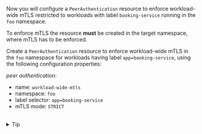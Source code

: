 Now you will configure a `PeerAuthentication` resource to enforce workload-wide
mTLS restricted to workloads with label `booking-service` running in the `foo` namespace.

To enforce mTLS the resource **must** be created in the target namespace, where mTLS has to be enforced.

Create a `PeerAuthentication` resource to enforce workload-wide mTLS in the `foo` namespace for workloads
having label `app=booking-service`, using the following configuration properties:

*peer authentication:*
- name: `workload-wide-mtls`
- namespace: `foo`
- label selector: `app=booking-service`
- mTLS mode: `STRICT`


<br>
<details><summary>Tip</summary>

```plain
apiVersion: security.istio.io/v1beta1
kind: PeerAuthentication
metadata:
  name: // TODO
  namespace: // TODO
spec:
  selector:
     // TODO
  mtls:
    mode: // TODO
```{{copy}}
</details>

<br>
<details><summary>Solution</summary>

```plain
apiVersion: security.istio.io/v1beta1
kind: PeerAuthentication
metadata:
  name: workload-wide-mtls
  namespace: foo
spec:
  selector:
     matchLabels:
       app: booking-service
  mtls:
    mode: STRICT
```{{copy}}
</details>
